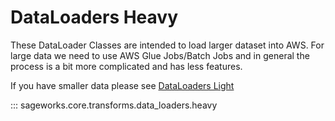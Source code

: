 # DataLoaders Heavy

These DataLoader Classes are intended to load larger dataset into AWS. For large data we need to use AWS Glue Jobs/Batch Jobs and in general the process is a bit more complicated and has less features.

If you have smaller data please see [DataLoaders Light](data_loaders_light.md)

::: sageworks.core.transforms.data_loaders.heavy